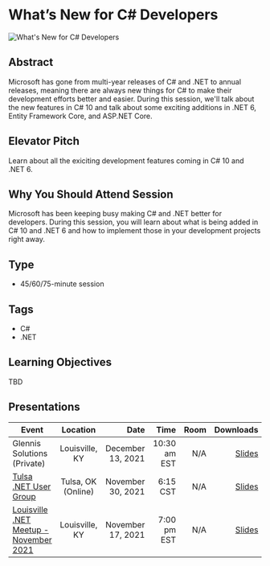 # What’s New for C# Developers

![What's New for C# Developers](https://chadgreen.blob.core.windows.net/slides/WhatsNewForCSharpDevelopers.jpg)

## Abstract
Microsoft has gone from multi-year releases of C# and .NET to annual releases, meaning there are always new things for C# to make their development efforts better and easier. During this session, we'll talk about the new features in C# 10 and talk about some exciting additions in .NET 6, Entity Framework Core, and ASP.NET Core.

## Elevator Pitch
Learn about all the exiciting development features coming in C# 10 and .NET 6.

## Why You Should Attend Session
Microsoft has been keeping busy making C# and .NET better for developers.  During this session, you will learn about what is being added in C# 10 and .NET 6 and how to implement those in your development projects right away.

## Type
* 45/60/75-minute session

## Tags
* C#
* .NET

## Learning Objectives
TBD

## Presentations
| Event | Location | Date | Time | Room | Downloads |
|-----------|:-----------:|-----------:|-----------:|-----------:|-----------:|
| Glennis Solutions (Private) | Louisville, KY | December 13, 2021 | 10:30 am EST | N/A | [Slides](presentations/WhatsNewForCSharpDevelopers-Glennis.pdf) |
| [Tulsa .NET User Group](https://www.meetup.com/TulsaDevelopers-net/events/281762828/) | Tulsa, OK (Online) | November 30, 2021 | 6:15 CST | N/A | [Slides](presentations/WhatsNewForCSharpDevelopers-Tulsa.pdf) |
| [Louisville .NET Meetup - November 2021](https://www.meetup.com/dotnet-virtual-user-group/events/281398492/) | Louisville, KY | November 17, 2021 | 7:00 pm EST | N/A | [Slides](https://chadgreen.blob.core.windows.net/slides/WhatsNewForCSharpDevelopers-LouDotNet.pdf) |
